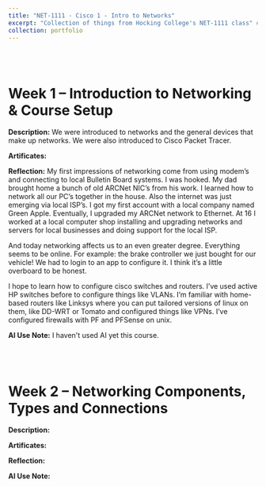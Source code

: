 ```yaml
---
title: "NET-1111 - Cisco 1 - Intro to Networks"
excerpt: "Collection of things from Hocking College's NET-1111 class" # <br/><img src='/images/500x300.png'>"
collection: portfolio
---
```


<a id="week_01"></a><br><br>
# Week 1 – Introduction to Networking & Course Setup

**Description:**
We were introduced to networks and the general devices that make up networks.  We were also introduced to Cisco Packet Tracer.

**Artificates:**

**Reflection:**
My first impressions of networking come from using modem’s and connecting to local Bulletin Board systems.  I was hooked.  My dad brought home a bunch of old ARCNet NIC’s from his work.  I learned how to network all our PC’s together in the house.  Also the internet was just emerging via local ISP’s.  I got my first account with a local company named Green Apple.  Eventually, I upgraded my ARCNet network to Ethernet.  At 16 I worked at a local computer shop installing and upgrading networks and servers for local businesses and doing support for the local ISP.

And today networking affects us to an even greater degree.  Everything seems to be online.  For example: the brake controller we just bought for our vehicle!  We had to login to an app to configure it.
I think it’s a little overboard to be honest.

I hope to learn how to configure cisco switches and routers.  I’ve used active HP switches before to configure things like VLANs.  I’m familiar with home-based routers like Linksys where you can put tailored versions of linux on them, like DD-WRT or Tomato and configured things like VPNs.  I’ve configured firewalls with PF and PFSense on unix.

**AI Use Note:**
I haven't used AI yet this course.

<a id="week_02"></a><br><br>
# Week 2 – Networking Components, Types and Connections

**Description:**

**Artificates:**

**Reflection:**

**AI Use Note:**
